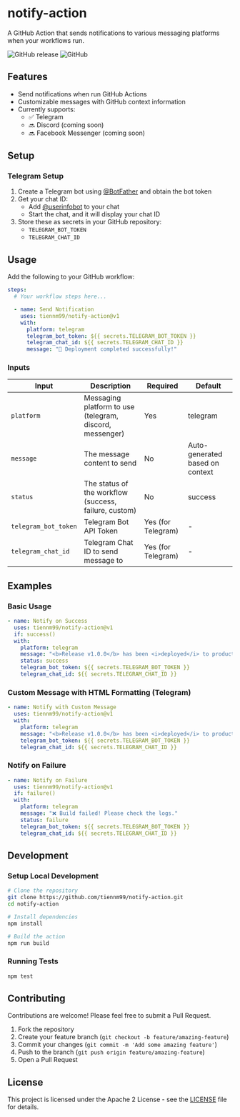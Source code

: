 # notify-action

A GitHub Action that sends notifications to various messaging platforms when your workflows run.

![GitHub release](https://img.shields.io/github/v/release/tiennm99/notify-action)
![GitHub](https://img.shields.io/github/license/tiennm99/notify-action)

## Features

- Send notifications when run GitHub Actions
- Customizable messages with GitHub context information
- Currently supports:
  - ✅ Telegram
  - 🔜 Discord (coming soon)
  - 🔜 Facebook Messenger (coming soon)

## Setup

### Telegram Setup

1. Create a Telegram bot using [@BotFather](https://t.me/botfather) and obtain the bot token
2. Get your chat ID:
   - Add [@userinfobot](https://t.me/userinfobot) to your chat
   - Start the chat, and it will display your chat ID
3. Store these as secrets in your GitHub repository:
   - `TELEGRAM_BOT_TOKEN`
   - `TELEGRAM_CHAT_ID`

## Usage

Add the following to your GitHub workflow:

```yaml
steps:
  # Your workflow steps here...

  - name: Send Notification
    uses: tiennm99/notify-action@v1
    with:
      platform: telegram
      telegram_bot_token: ${{ secrets.TELEGRAM_BOT_TOKEN }}
      telegram_chat_id: ${{ secrets.TELEGRAM_CHAT_ID }}
      message: "🚀 Deployment completed successfully!"
```

### Inputs

| Input | Description | Required | Default |
|-------|-------------|----------|---------|
| `platform` | Messaging platform to use (telegram, discord, messenger) | Yes | telegram |
| `message` | The message content to send | No | Auto-generated based on context |
| `status` | The status of the workflow (success, failure, custom) | No | success |
| `telegram_bot_token` | Telegram Bot API Token | Yes (for Telegram) | - |
| `telegram_chat_id` | Telegram Chat ID to send message to | Yes (for Telegram) | - |


## Examples

### Basic Usage

```yaml
- name: Notify on Success
  uses: tiennm99/notify-action@v1
  if: success()
  with:
    platform: telegram
    message: "<b>Release v1.0.0</b> has been <i>deployed</i> to production! 🎉"
    status: success
    telegram_bot_token: ${{ secrets.TELEGRAM_BOT_TOKEN }}
    telegram_chat_id: ${{ secrets.TELEGRAM_CHAT_ID }}
```

### Custom Message with HTML Formatting (Telegram)

```yaml
- name: Notify with Custom Message
  uses: tiennm99/notify-action@v1
  with:
    platform: telegram
    message: "<b>Release v1.0.0</b> has been <i>deployed</i> to production! 🎉"
    telegram_bot_token: ${{ secrets.TELEGRAM_BOT_TOKEN }}
    telegram_chat_id: ${{ secrets.TELEGRAM_CHAT_ID }}
```

### Notify on Failure

```yaml
- name: Notify on Failure
  uses: tiennm99/notify-action@v1
  if: failure()
  with:
    platform: telegram
    message: "❌ Build failed! Please check the logs."
    status: failure
    telegram_bot_token: ${{ secrets.TELEGRAM_BOT_TOKEN }}
    telegram_chat_id: ${{ secrets.TELEGRAM_CHAT_ID }}
```

## Development

### Setup Local Development

```bash
# Clone the repository
git clone https://github.com/tiennm99/notify-action.git
cd notify-action

# Install dependencies
npm install

# Build the action
npm run build
```

### Running Tests

```bash
npm test
```

## Contributing

Contributions are welcome! Please feel free to submit a Pull Request.

1. Fork the repository
2. Create your feature branch (`git checkout -b feature/amazing-feature`)
3. Commit your changes (`git commit -m 'Add some amazing feature'`)
4. Push to the branch (`git push origin feature/amazing-feature`)
5. Open a Pull Request

## License

This project is licensed under the Apache 2 License - see the [LICENSE](LICENSE) file for details.

